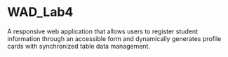 # WAD_Lab4
A responsive web application that allows users to register student information through an accessible form and dynamically generates profile cards with synchronized table data management.

